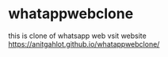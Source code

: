 # whatappwebclone
this is clone of whatsapp web
vsit website https://anitgahlot.github.io/whatappwebclone/
